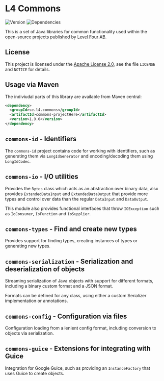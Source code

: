 # L4 Commons

![Version](https://img.shields.io/maven-central/v/se.l4.commons/commons-base)
![Dependencies](https://github.com/levelfourab/commons/workflows/CI/badge.svg)

This is a set of Java libraries for common functionality used within the
open-source projects published by [Level Four AB](https://github.com/LevelFourAB).

## License

This project is licensed under the [Apache License 2.0](https://www.apache.org/licenses/LICENSE-2.0),
see the file `LICENSE` and `NOTICE` for details.

## Usage via Maven

The indiviudal parts of this library are available from Maven central:

```xml
<dependency>
  <groupId>se.l4.commons</groupId>
  <artifactId>commons-projectHere</artifactId>
  <version>1.0.0</version>
</dependency>
```

## `commons-id` - Identifiers

The `commons-id` project contains code for working with identifiers, such
as generating them via `LongIdGenerator` and encoding/decoding them using
`LongIdCodec`.

## `commons-io` - I/O utilities

Provides the `Bytes` class which acts as an abstraction over binary data,
also provides `ExtendedDataInput` and `ExtendedDataOutput` that provide
more types and control over data than the regular `DataInput` and `DataOutput`.

This module also provides functional interfaces that throw `IOException`
such as `IoConsumer`, `IoFunction` and `IoSupplier`.

## `commons-types` - Find and create new types

Provides support for finding types, creating instances of types or generating
new types.

## `commons-serialization` - Serialization and deserialization of objects

Streaming serialization of Java objects with support for different formats,
including a binary custom format and a JSON format.

Formats can be defined for any class, using either a custom Serializer
implementation or annotations.

## `commons-config` - Configuration via files

Configuration loading from a lenient config format, including conversion to
objects via serialization.

## `commons-guice` - Extensions for integrating with Guice

Integration for Google Guice, such as providing an `InstanceFactory` that
uses Guice to create objects.
